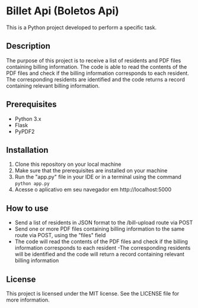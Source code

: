 # Billet Api (Boletos Api)

This is a Python project developed to perform a specific task.

## Description

The purpose of this project is to receive a list of residents and PDF files containing billing information. The code is able to read the contents of the PDF files and check if the billing information corresponds to each resident. The corresponding residents are identified and the code returns a record containing relevant billing information.

## Prerequisites

- Python 3.x
- Flask
- PyPDF2

## Installation

1. Clone this repository on your local machine
2. Make sure that the prerequisites are installed on your machine
3. Run the "app.py" file in your IDE or in a terminal using the command ```python app.py```
4. Acesse o aplicativo em seu navegador em http://localhost:5000

## How to use

- Send a list of residents in JSON format to the /bill-upload route via POST
- Send one or more PDF files containing billing information to the same route via POST, using the "files" field
- The code will read the contents of the PDF files and check if the billing information corresponds to each resident
-The corresponding residents will be identified and the code will return a record containing relevant billing information

## License

This project is licensed under the MIT license. See the LICENSE file for more information.
